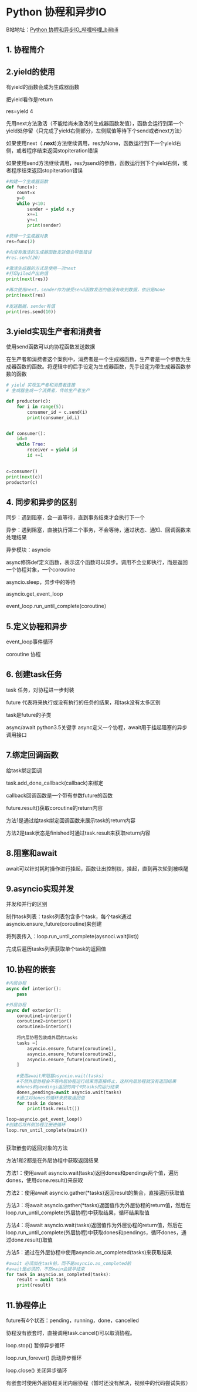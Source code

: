 # Python 协程和异步IO

B站地址：[Python 协程和异步IO_哔哩哔哩_bilibili](https://www.bilibili.com/video/BV1vE411F7Z9/?spm_id_from=333.1007.top_right_bar_window_default_collection.content.click&vd_source=eef98f9e120e9dac4c55f6547f221385)



## 1. 协程简介



## 2.yield的使用

有yield的函数会成为生成器函数

把yield看作是return

res=yield 4

先用next方法激活（不能给尚未激活的生成器函数发值），函数会运行到第一个yield处停留（只完成了yield右侧部分，左侧赋值等待下个send或者next方法）

如果使用next（.__next__)方法继续调用，res为None，函数运行到下一个yield右侧，或者程序结束返回stopiteration错误

如果使用send方法继续调用，res为send的参数，函数运行到下个yield右侧，或者程序结束返回stopiteration错误

```python
#构建一个生成器函数
def func(x):
	count=x
	y=0
	while y<10:
		sender = yield x,y
		x+=1
		y+=1
		print(sender)

#获得一个生成器对象
res=func(2)

#向没有激活的生成器函数发送值会导致错误
#res.send(20)

#激活生成器的方式是使用一次next
#打印yiled产出的值
print(next(res))

#再次使用next，sender作为接受send函数发送的值没有收到数据，依旧是None
print(next(res)
	  
#发送数据，sender有值
print(res.send(10))
```





## 3.yield实现生产者和消费者

使用send函数可以向协程函数发送数据

在生产者和消费者这个案例中，消费者是一个生成器函数，生产者是一个参数为生成器函数的函数。将逻辑中的后手设定为生成器函数，先手设定为带生成器函数参数的函数

```python
# yield 实现生产者和消费者连接
# 生成器生成一个消费者，传给生产者生产

def productor(c):
	for i in range(5):
		consumer_id = c.send(i)
		print(consumer_id,i)


def consumer():
	id=0
	while True:
		receiver = yield id
		id +=1
		

c=consumer()
print(next(c))
productor(c)
```





## 4. 同步和异步的区别

同步：遇到阻塞，会一直等待，直到事务结束才会执行下一个

异步：遇到阻塞，直接执行第二个事务，不会等待，通过状态、通知、回调函数来处理结果

异步模块：asyncio

async修饰def定义函数，表示这个函数可以异步。调用不会立即执行，而是返回一个协程对象，一个coroutine

asyncio.sleep，异步中的等待

asyncio.get_event_loop

event_loop.run_until_complete(coroutine）



## 5.定义协程和异步

event_loop事件循环

coroutine 协程



## 6. 创建task任务

task 任务，对协程进一步封装

future 代表将来执行或没有执行的任务的结果，和task没有太多区别

task是future的子类

async/await python3.5关键字 async定义一个协程，await用于挂起阻塞的异步调用接口



## 7.绑定回调函数

给task绑定回调

task.add_done_callback(callback)来绑定

callback回调函数是一个带有参数future的函数

future.result()获取coroutine的return内容

方法1是通过给task绑定回调函数来展示task的return内容

方法2是task状态是finished时通过task.result来获取return内容



## 8.阻塞和await

await可以针对耗时操作进行挂起，函数让出控制权，挂起，直到再次轮到被唤醒



## 9.asyncio实现并发

并发和并行的区别

制作task列表：tasks列表包含多个task，每个task通过asyncio.ensure_future(coroutine)来创建

将列表传入：loop.run_until_complete(aysnoci.wait(list))

完成后遍历tasks列表获取单个task的返回值



## 10.协程的嵌套

```python
#内层协程
async def interior():
    pass

#外层协程
async def exterior():
    coroutine1=interior()
    coroutine2=interior()
    coroutine3=interior()
    
    将内层协程包装成外层的tasks
    tasks =[
        asyncio.ensure_future(coroutine1),
        asyncio.ensure_future(coroutine2),
        asyncio.ensure_future(coroutine3),
    ]
    
    #使用await来阻塞asyncio.wait(tasks)
    #不然外层协程会不等内层协程运行结束而直接终止，这样内层协程就没有返回结果
    #dones和pendings返回的两个时tasks的运行结果
	dones,pendings=await asyncio.wait(tasks)
    #通过对dones的循环来获取返回值
    for task in dones:
        print(task.result())

loop=asyncio.get_event_loop()
#创建后将外侧协程注册进循环
loop.run_until_complete(main())
    
```



获取嵌套的返回对象的方法

方法1和2都是在外层协程中获取返回结果

方法1：使用await asyncio.wait(tasks)返回dones和pendings两个值，遍历dones，使用done.result()来获取

方法2：使用await asyncio.gather(*tasks)返回result的集合，直接遍历获取值

方法3：将await asyncio.gather(*tasks)返回值作为外层协程的return值，然后在loop.run_until_complete(外层协程)中获取结果，循环结果取值

方法4：将await asyncio.wait(tasks)返回值作为外层协程的return值，然后在loop.run_until_complete(外层协程)中获取dones和pendings，循环dones，通过done.result()取值

方法5：通过在外层协程中使用asyncio.as_completed(tasks)来获取结果

```python
#await 必须加在task前，而不是asyncio.as_completed前
#await是必须的，不然main会提早结束
for task in asyncio.as_completed(tasks):
    result = await task
    print(result)
```



## 11.协程停止

future有4个状态：pending，running，done，cancelled

协程没有嵌套时，直接调用task.cancel()可以取消协程。

loop.stop() 暂停异步循环

loop.run_forever() 启动异步循环

loop.close() 关闭异步循环

有嵌套时使用外层协程关闭内层协程（暂时还没有解决，视频中的代码尝试失败）



